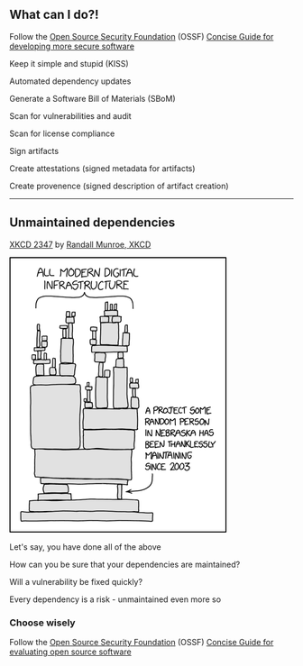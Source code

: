 ## What can I do?!

<i class="fa-duotone fa-ballot-check fa-5x"></i> <!-- .element: style="float: right;" -->

Follow the [Open Source Security Foundation](https://openssf.org/) (OSSF) [Concise Guide for developing more secure software](https://github.com/ossf/wg-best-practices-os-developers/blob/main/docs/Concise-Guide-for-Developing-More-Secure-Software.md#readme)

Keep it simple and stupid (KISS) [](https://en.wikipedia.org/wiki/KISS_principle)

Automated dependency updates

Generate a Software Bill of Materials (SBoM)

Scan for vulnerabilities and audit

Scan for license compliance

Sign artifacts

Create attestations [](https://slsa.dev/attestation-model) (signed metadata for artifacts)

Create provenence [](https://slsa.dev/provenance) (signed description of artifact creation)

---

## Unmaintained dependencies

[XKCD 2347](https://xkcd.com/2347/) by [Randall Munroe, XKCD](https://xkcd.com/about/)

<!-- .element: style="font-size: smaller; float: right; writing-mode: vertical-rl; margin-top: 0.5em;" -->

![](images/xkcd-2347-dependency.png) <!-- .element: style="float: right; width: 40%;" -->

Let's say, you have done all of the above

How can you be sure that your dependencies are maintained?

Will a vulnerability be fixed quickly?

Every dependency is a risk - unmaintained even more so

### Choose wisely

Follow the [Open Source Security Foundation](https://openssf.org/) (OSSF) [Concise Guide for evaluating open source software](https://github.com/ossf/wg-best-practices-os-developers/blob/main/docs/Concise-Guide-for-Evaluating-Open-Source-Software.md#readme)
